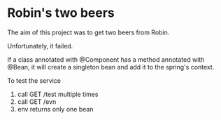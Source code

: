 # Robin's two beers

The aim of this project was to get two beers from Robin.

Unfortunately, it failed.

If a class annotated with @Component has a method annotated with @Bean, it will create a singleton bean and add it to the spring's context.

To test the service
1. call GET /test multiple times
2. call GET /evn
3. env returns only one bean 

